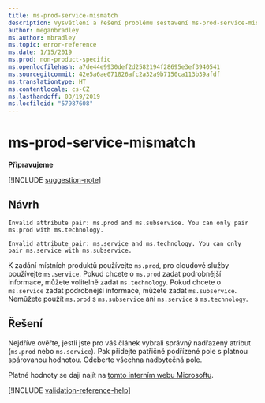 ```yaml
---
title: ms-prod-service-mismatch
description: Vysvětlení a řešení problému sestavení ms-prod-service-mismatch na webu Docs
author: meganbradley
ms.author: mbradley
ms.topic: error-reference
ms.date: 1/15/2019
ms.prod: non-product-specific
ms.openlocfilehash: a7de44e9930def2d2582194f28695e3ef3940541
ms.sourcegitcommit: 42e5a6ae071826afc2a32a9b7150ca113b39afdf
ms.translationtype: HT
ms.contentlocale: cs-CZ
ms.lasthandoff: 03/19/2019
ms.locfileid: "57987608"
---
```

# <a name="ms-prod-service-mismatch"></a>ms-prod-service-mismatch

**Připravujeme**

[!INCLUDE [suggestion-note](includes/suggestion-note.md)]

## <a name="suggestion"></a>Návrh

`Invalid attribute pair: ms.prod and ms.subservice. You can only pair ms.prod with ms.technology.`

`Invalid attribute pair: ms.service and ms.technology. You can only pair ms.service with ms.subservice.`

K zadání místních produktů používejte `ms.prod`, pro cloudové služby používejte `ms.service`. Pokud chcete o `ms.prod` zadat podrobnější informace, můžete volitelně zadat `ms.technology`. Pokud chcete o `ms.service` zadat podrobnější informace, můžete zadat `ms.subservice`. Nemůžete použít `ms.prod` s `ms.subservice` ani `ms.service` s `ms.technology`.

## <a name="resolution"></a>Řešení

Nejdříve ověřte, jestli jste pro váš článek vybrali správný nadřazený atribut (`ms.prod` nebo `ms.service`). Pak přidejte patřičné podřízené pole s platnou spárovanou hodnotou. Odeberte všechna nadbytečná pole.

Platné hodnoty se dají najít na [tomto interním webu Microsoftu](https://docsmetadatatool.azurewebsites.net/allowlists).

<!--make sure to add this file to your includes folder and verify the path-->
[!INCLUDE [validation-reference-help](includes/validation-reference-help.md)]
